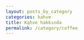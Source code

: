 ```yaml
---
layout: posts_by_category
categories: kahve
title: Kahve hakkında
permalink: /category/coffee
---
```

